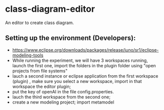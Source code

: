 # class-diagram-editor

An editor to create class diagram.
## Setting up the environment (Developers):
  * https://www.eclipse.org/downloads/packages/release/juno/sr1/eclipse-modeling-tools
  * While running the experiment, we will have 3 workspaces running, launch the first one, import the folders in the plugin folder using "open projects from file systems"
  * lauch a second instance or eclipse application from the first workspace (plugin) , make sure you select a new workspace, import in that workspace the editor plugin;
  * put the key of openAI in the file config.properties.
  * lauch the third workspace from the second one;
  * create a new modeling project; import metamodel   


  
          
        

        

        
        

        
 
        
